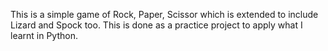 This is a simple game of Rock, Paper, Scissor which is extended to include Lizard and Spock too. This is done as a practice project to apply what I learnt in Python.
